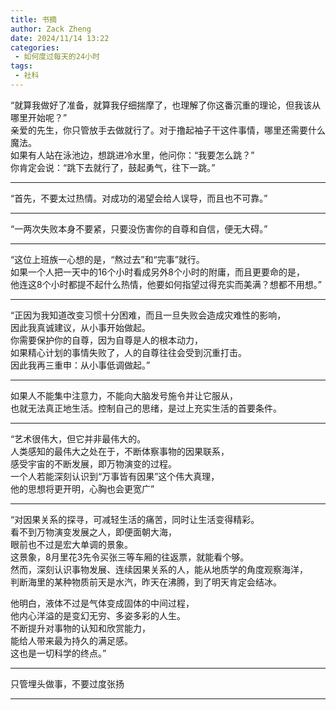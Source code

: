 ```yaml
---
title: 书摘
author: Zack Zheng
date: 2024/11/14 13:22
categories:
 - 如何度过每天的24小时
tags:
 - 社科
---
```



“就算我做好了准备，就算我仔细揣摩了，也理解了你这番沉重的理论，但我该从哪里开始呢？”   
亲爱的先生，你只管放手去做就行了。对于撸起袖子干这件事情，哪里还需要什么魔法。    
如果有人站在泳池边，想跳进冷水里，他问你：“我要怎么跳？”   
你肯定会说：“跳下去就行了，鼓起勇气，往下一跳。”         


-----------------------------


“首先，不要太过热情。对成功的渴望会给人误导，而且也不可靠。”


------------------------------


“一两次失败本身不要紧，只要没伤害你的自尊和自信，便无大碍。”


-------------------------------


“这位上班族一心想的是，“熬过去”和“完事”就行。   
如果一个人把一天中的16个小时看成另外8个小时的附庸，而且更要命的是，   
他连这8个小时都提不起什么热情，他要如何指望过得充实而美满？想都不用想。”   


-------------------------------

“正因为我知道改变习惯十分困难，而且一旦失败会造成灾难性的影响，   
因此我真诚建议，从小事开始做起。    
你需要保护你的自尊，因为自尊是人的根本动力，   
如果精心计划的事情失败了，人的自尊往往会受到沉重打击。   
因此我再三重申：从小事低调做起。”   


-------------------------------

如果人不能集中注意力，不能向大脑发号施令并让它服从，   
也就无法真正地生活。控制自己的思绪，是过上充实生活的首要条件。    

-------------------------------


“艺术很伟大，但它并非最伟大的。      
人类感知的最伟大之处在于，不断体察事物的因果联系，     
感受宇宙的不断发展，即万物演变的过程。      
一个人若能深刻认识到“万事皆有因果”这个伟大真理，   
他的思想将更开明，心胸也会更宽广”    


-------------------------------

“对因果关系的探寻，可减轻生活的痛苦，同时让生活变得精彩。   
看不到万物演变发展之人，即便面朝大海，   
眼前也不过是宏大单调的景象。    
这景象，8月里花3先令买张三等车厢的往返票，就能看个够。   
然而，深刻认识事物发展、连续因果关系的人，能从地质学的角度观察海洋，   
判断海里的某种物质前天是水汽，昨天在沸腾，到了明天肯定会结冰。     

他明白，液体不过是气体变成固体的中间过程，   
他内心洋溢的是变幻无穷、多姿多彩的人生。    
不断提升对事物的认知和欣赏能力，   
能给人带来最为持久的满足感。   
这也是一切科学的终点。” 

---------------------------------


只管埋头做事，不要过度张扬     

----------------------------------



